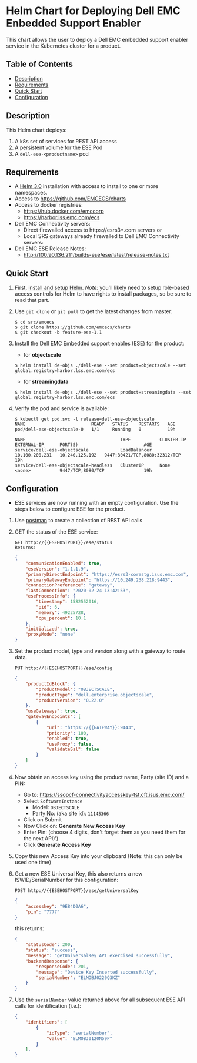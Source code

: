 # Helm Chart for Deploying Dell EMC Enbedded Support Enabler
This chart allows the user to deploy a Dell EMC embedded support enabler service in the Kubernetes cluster for a product.
 
## Table of Contents

* [Description](#description)
* [Requirements](#requirements)
* [Quick Start](#quick-start)
* [Configuration](#configuration)

## Description

This Helm chart deploys:
1. A k8s set of services for REST API access
2. A persistent volume for the ESE Pod
3. A `dell-ese-<productname>` pod 

## Requirements

* A [Helm 3.0](https://helm.sh) installation with access to install to one or more namespaces.
* Access to https://github.com/EMCECS/charts
* Access to docker registries:
    * https://hub.docker.com/emccorp 
    * https://harbor.lss.emc.com/ecs
* Dell EMC Connectivity servers:
    * Direct firewalled access to https://esrs3*.com servers or
    * Local SRS gateways already firewalled to Dell EMC Connectivity servers:
* Dell EMC ESE Release Notes:
    * http://100.90.136.211/builds-ese/ese/latest/release-notes.txt


## Quick Start

1. First, [install and setup Helm](https://docs.helm.sh/using_helm/#quickstart).  *_Note:_* you'll likely need to setup role-based access controls for Helm to have rights to install packages, so be sure to read that part.

2. Use `git clone` or `git pull` to get the latest changes from master:

    ```
    $ cd src/emcecs
    $ git clone https://github.com/emcecs/charts
    $ git checkout -b feature-ese-1.1
    ```

3. Install the Dell EMC Embedded support enables (ESE) for the product: 
    - for **objectscale** 
    ```
    $ helm install de-objs ./dell-ese --set product=objectscale --set global.registry=harbor.lss.emc.com/ecs
    ```
    - for **streamingdata**
    ```
    $ helm install de-objs ./dell-ese --set product=streamingdata --set global.registry=harbor.lss.emc.com/ecs
    ```

4. Verify the pod and service is available:
    ```
    $ kubectl get pod,svc -l release=dell-ese-objectscale
    NAME                         READY   STATUS    RESTARTS   AGE
    pod/dell-ese-objectscale-0   1/1     Running   0          19h

    NAME                                    TYPE           CLUSTER-IP       EXTERNAL-IP      PORT(S)                         AGE
    service/dell-ese-objectscale            LoadBalancer   10.100.200.231   10.240.125.192   9447:30421/TCP,8080:32312/TCP   19h
    service/dell-ese-objectscale-headless   ClusterIP      None             <none>           9447/TCP,8080/TCP               19h
    ```


## Configuration
- ESE services are now running with an empty configuration.  Use the steps below to configure ESE for the product.

1. Use [postman](https://postman.com) to create a collection of REST API calls
    
2. GET the status of the ESE service:
    ```
    GET http://{{ESEHOSTPORT}}/ese/status
    Returns:
    ```
    ```json
    {
        "communicationEnabled": true,
        "eseVersion": "1.1.1.9",
        "primaryDirectEndpoint": "https://esrs3-corestg.isus.emc.com",
        "primaryGatewayEndpoint": "https://10.249.238.218:9443",
        "connectionPreference": "gateway",
        "lastConnection": "2020-02-24 13:42:53",
        "eseProcessInfo": {
            "timestamp": 1582552016,
            "pid": 6,
            "memory": 49225728,
            "cpu_percent": 10.1
        },
        "initialized": true,
        "proxyMode": "none"
    }
    ```

3. Set the product model, type and version along with a gateway to route data.
    ```
    PUT http://{{ESEHOSTPORT}}/ese/config
    ```
    ```json
    {
        "productIdBlock": {
            "productModel": "OBJECTSCALE",
            "productType": "dell.enterprise.objectscale",
            "productVersion": "0.22.0"
        },
        "useGateways": true,
        "gatewayEndpoints": [
            {
                "url": "https://{{GATEWAY}}:9443",
                "priority": 100,
                "enabled": true,
                "useProxy": false,
                "validateSsl": false
            }
        ]
    }

4. Now obtain an access key using the product name, Party (site ID) and a PIN:
    - Go to: https://ssopcf-connectivityaccesskey-tst.cft.isus.emc.com/
    - Select `SoftwareInstance`
      - Model: `OBJECTSCALE`
      - Party No: (aka site id): `11145366`
    - Click on Submit
    - Now Click on: **Generate New Access Key**
    - Enter Pin: (choose 4 digits, don't forget them as you need them for the next API)')
    - Click **Generate Access Key**

5. Copy this new Access Key into your clipboard (Note: this can only be used one time)

6. Get a new ESE Universal Key, this also returns a new ISWID/SerialNumber for this configuration:
    ```
    POST http://{{ESEHOSTPORT}}/ese/getUniversalKey
    ```
    ```json
    {
        "accesskey": "9E84D0A6",
        "pin": "7777"
    }
    ```
    this returns:
    ```json
    {
        "statusCode": 200,
        "status": "success",
        "message": "getUniversalKey API exercised successfully",
        "backendResponse": {
            "responseCode": 201,
            "message": "Device Key Inserted successfully",
            "serialNumber": "ELMOBJ0220Q3KZ"
        }
    }
    ```
7. Use the `serialNumber` value returned above for all subsequent ESE API calls for identification (i.e.):
    ```json
    {
        "identifiers": [
			{
				"idType": "serialNumber",
				"value": "ELMOBJ0120N59P"
			}
		],
    }


